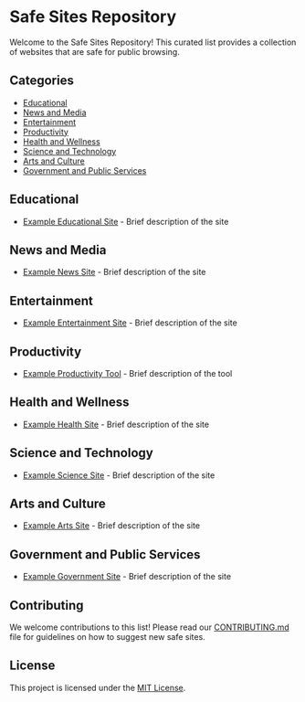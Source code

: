 # Safe Sites Repository

Welcome to the Safe Sites Repository! This curated list provides a collection of websites that are safe for public browsing.

## Categories

- [Educational](#educational)
- [News and Media](#news-and-media)
- [Entertainment](#entertainment)
- [Productivity](#productivity)
- [Health and Wellness](#health-and-wellness)
- [Science and Technology](#science-and-technology)
- [Arts and Culture](#arts-and-culture)
- [Government and Public Services](#government-and-public-services)

## Educational

- [Example Educational Site](https://www.example-edu.com) - Brief description of the site

## News and Media

- [Example News Site](https://www.example-news.com) - Brief description of the site

## Entertainment

- [Example Entertainment Site](https://www.example-entertainment.com) - Brief description of the site

## Productivity

- [Example Productivity Tool](https://www.example-productivity.com) - Brief description of the tool

## Health and Wellness

- [Example Health Site](https://www.example-health.com) - Brief description of the site

## Science and Technology

- [Example Science Site](https://www.example-science.com) - Brief description of the site

## Arts and Culture

- [Example Arts Site](https://www.example-arts.com) - Brief description of the site

## Government and Public Services

- [Example Government Site](https://www.example-gov.com) - Brief description of the site

## Contributing

We welcome contributions to this list! Please read our [CONTRIBUTING.md](CONTRIBUTING.md) file for guidelines on how to suggest new safe sites.

## License

This project is licensed under the [MIT License](LICENSE.md).
